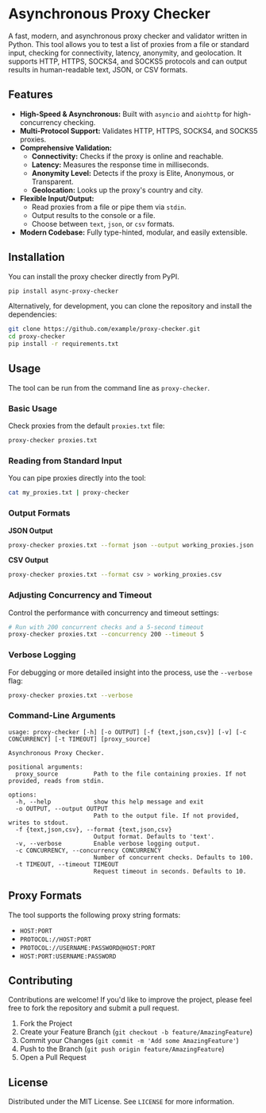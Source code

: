 # Asynchronous Proxy Checker

A fast, modern, and asynchronous proxy checker and validator written in Python. This tool allows you to test a list of proxies from a file or standard input, checking for connectivity, latency, anonymity, and geolocation. It supports HTTP, HTTPS, SOCKS4, and SOCKS5 protocols and can output results in human-readable text, JSON, or CSV formats.

## Features

- **High-Speed & Asynchronous:** Built with `asyncio` and `aiohttp` for high-concurrency checking.
- **Multi-Protocol Support:** Validates HTTP, HTTPS, SOCKS4, and SOCKS5 proxies.
- **Comprehensive Validation:**
    - **Connectivity:** Checks if the proxy is online and reachable.
    - **Latency:** Measures the response time in milliseconds.
    - **Anonymity Level:** Detects if the proxy is Elite, Anonymous, or Transparent.
    - **Geolocation:** Looks up the proxy's country and city.
- **Flexible Input/Output:**
    - Read proxies from a file or pipe them via `stdin`.
    - Output results to the console or a file.
    - Choose between `text`, `json`, or `csv` formats.
- **Modern Codebase:** Fully type-hinted, modular, and easily extensible.

## Installation

You can install the proxy checker directly from PyPI.

```bash
pip install async-proxy-checker
```

Alternatively, for development, you can clone the repository and install the dependencies:

```bash
git clone https://github.com/example/proxy-checker.git
cd proxy-checker
pip install -r requirements.txt
```

## Usage

The tool can be run from the command line as `proxy-checker`.

### Basic Usage

Check proxies from the default `proxies.txt` file:

```bash
proxy-checker proxies.txt
```

### Reading from Standard Input

You can pipe proxies directly into the tool:

```bash
cat my_proxies.txt | proxy-checker
```

### Output Formats

**JSON Output**

```bash
proxy-checker proxies.txt --format json --output working_proxies.json
```

**CSV Output**

```bash
proxy-checker proxies.txt --format csv > working_proxies.csv
```

### Adjusting Concurrency and Timeout

Control the performance with concurrency and timeout settings:

```bash
# Run with 200 concurrent checks and a 5-second timeout
proxy-checker proxies.txt --concurrency 200 --timeout 5
```

### Verbose Logging

For debugging or more detailed insight into the process, use the `--verbose` flag:

```bash
proxy-checker proxies.txt --verbose
```

### Command-Line Arguments

```
usage: proxy-checker [-h] [-o OUTPUT] [-f {text,json,csv}] [-v] [-c CONCURRENCY] [-t TIMEOUT] [proxy_source]

Asynchronous Proxy Checker.

positional arguments:
  proxy_source          Path to the file containing proxies. If not provided, reads from stdin.

options:
  -h, --help            show this help message and exit
  -o OUTPUT, --output OUTPUT
                        Path to the output file. If not provided, writes to stdout.
  -f {text,json,csv}, --format {text,json,csv}
                        Output format. Defaults to 'text'.
  -v, --verbose         Enable verbose logging output.
  -c CONCURRENCY, --concurrency CONCURRENCY
                        Number of concurrent checks. Defaults to 100.
  -t TIMEOUT, --timeout TIMEOUT
                        Request timeout in seconds. Defaults to 10.
```

## Proxy Formats

The tool supports the following proxy string formats:

- `HOST:PORT`
- `PROTOCOL://HOST:PORT`
- `PROTOCOL://USERNAME:PASSWORD@HOST:PORT`
- `HOST:PORT:USERNAME:PASSWORD`

## Contributing

Contributions are welcome! If you'd like to improve the project, please feel free to fork the repository and submit a pull request.

1.  Fork the Project
2.  Create your Feature Branch (`git checkout -b feature/AmazingFeature`)
3.  Commit your Changes (`git commit -m 'Add some AmazingFeature'`)
4.  Push to the Branch (`git push origin feature/AmazingFeature`)
5.  Open a Pull Request

## License

Distributed under the MIT License. See `LICENSE` for more information.